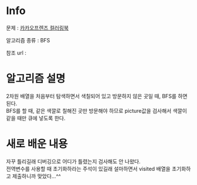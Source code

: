 # Info

  

문제 : [카카오프렌즈 컬러링북](https://programmers.co.kr/learn/courses/30/lessons/1829#)

알고리즘 종류 : BFS

참조 url : 

  

# 알고리즘 설명 
2차원 배열을 처음부터 탐색하면서 색칠되어 있고 방문하지 않은 곳일 때, BFS를 하면 된다.  
BFS를 할 때, 같은 색깔로 칠해진 곳만 방문해야 하므로 picture값을 검사해서 색깔이 같을 때만 큐에 넣도록 한다.

   
# 새로 배운 내용
자꾸 틀리길래 디버깅으로 어디가 틀렸는지 검사해도 안 나왔다.  
전역변수를 사용할 때 초기화하라는 주석이 있길래 설마하면서 visited 배열을 초기화하고 제출하니까 맞았다...^^
